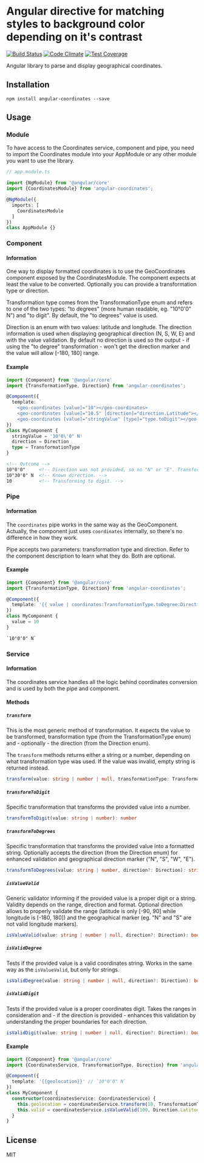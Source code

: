 # Angular directive for matching styles to background color depending on it's contrast
[![Build Status](https://travis-ci.org/mateuszkocz/angular-coordinates.svg?branch=master)](https://travis-ci.org/mateuszkocz/angular-coordinates)
[![Code Climate](https://codeclimate.com/github/mateuszkocz/angular-coordinates/badges/gpa.svg)](https://codeclimate.com/github/mateuszkocz/angular-coordinates)
[![Test Coverage](https://codeclimate.com/github/mateuszkocz/angular-coordinates/badges/coverage.svg)](https://codeclimate.com/github/mateuszkocz/angular-coordinates/coverage)

Angular library to parse and display geographical coordinates.

## Installation

```
npm install angular-coordinates --save
```

## Usage
### Module
To have access to the Coordinates service, component and pipe, you need to import the Coordinates module into your
AppModule or any other module you want to use the library.

```ts
// app.module.ts

import {NgModule} from '@angular/core'
import {CoordinatesModule} from 'angular-coordinates';

@NgModule({
  imports: [
    CoordinatesModule
  ]
})
class AppModule {}
```

### Component
#### Information
One way to display formatted coordinates is to use the GeoCoordinates component exposed by the CoordinatesModule.
The component expects at least the value to be converted. Optionally you can provide a transformation type or direction.

Transformation type comes from the TransformationType enum and refers to one of the two types: "to degrees" (more human
readable, eg. "10°0'0" N") and "to digit". By default, the "to degrees" value is used.

Direction is an enum with two values: latitude and longitude. The direction information is used when displaying
geographical direction (N, S, W, E) and with the value validation. By default no direction is used so the output - if
using the "to degree" transformation - won't get the direction marker and the value will allow [-180, 180] range.

#### Example
```ts
import {Component} from '@angular/core'
import {TransformationType, Direction} from 'angular-coordinates';

@Component({
  template: `
    <geo-coordinates [value]="10"></geo-coordinates>
    <geo-coordinates [value]="10.5" [direction]="direction.Latitude"></geo-coordinates>
    <geo-coordinates [value]="stringValue" [type]="type.toDigit"></geo-coordinates>`
})
class MyComponent {
  stringValue = '10°0\'0" N'
  direction = Direction
  type = TransformationType
}
```

```html
<!-- Outcome -->
10°0'0"     <!-- Direction was not provided, so no "N" or "E". Transformed to degree by default. -->
10°30'0" N  <!-- Known direction. -->
10          <!-- Transforming to digit. -->
```

### Pipe
#### Information
The `coordinates` pipe works in the same way as the GeoComponent. Actually, the component just uses `coordinates` internally,
so there's no difference in how they work.

Pipe accepts two parameters: transformation type and direction. Refer to the component description to learn what they do.
Both are optional.

#### Example
```ts
import {Component} from '@angular/core'
import {TransformationType, Direction} from 'angular-coordinates';

@Component({
  template: '{{ value | coordinates:TransformationType.toDegree:Direction.Latitude }}'
})
class MyComponent {
  value = 10
}
```

```html
`10°0'0" N`
```

### Service
#### Information
The coordinates service handles all the logic behind coordinates conversion and is used by both the pipe and component.

#### Methods

##### `transform`
This is the most generic method of transformation. It expects the value to be transformed, transformation type (from the
TransformationType enum) and - optionally - the direction (from the Direction enum).

The `transform` methods returns either a string or a number, depending on what transformation type was used. If the value
was invalid, empty string is returned instead.

```ts
transform(value: string | number | null, transformationType: TransformationType, direction?: Direction): string | number
```

##### `transformToDigit`
Specific transformation that transforms the provided value into a number.

```ts
transformToDigit(value: string | number): number
```

##### `transformToDegrees`
Specific transformation that transforms the provided value into a formatted string. Optionally accepts the direction
(from the Direction enum) for enhanced validation and geographical direction marker ("N", "S", "W", "E").

```ts
transformToDegrees(value: string | number, direction?: Direction): string
```

##### `isValueValid`
Generic validator informing if the provided value is a proper digit or a string. Validity depends on the range, direction
and format. Optional direction allows to properly validate the range (latitude is only [-90, 90] while longitude is
[-180, 180]) and the geographical marker (eg. "N" and "S" are not valid longitude markers).

```ts
isValueValid(value: string | number | null, direction?: Direction): boolean
```

##### `isValidDegree`
Tests if the provided value is a valid coordinates string. Works in the same way as the `isValueValid`, but only for
strings.

```ts
isValidDegree(value: string | number | null, direction?: Direction): boolean
```

##### `isValidDigit`
Tests if the provided value is a proper coordinates digit. Takes the ranges in consideration and - if the direction is provided -
enhances this validation by understanding the proper boundaries for each direction.

```ts
isValidDigit(value: string | number | null, direction?: Direction): boolean
```

#### Example
```ts
import {Component} from '@angular/core'
import {CoordinatesService, TransformationType, Direction} from 'angular-coordinates';

@Component({
  template: '{{geolocation}}' // `10°0'0" N`
})
class MyComponent {
  constructor(coordinatesService: CoordinatesService) {
    this.geolocation = coordinatesService.transform(10, TransformationType.ToDegree, Direction.Latitude) // => `10°0'0" N`
    this.valid = coordinatesService.isValueValid(100, Direction.Latitude) // false, latitude allows only [-90, 90] values.
  }
}
```

## License
MIT

